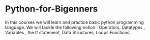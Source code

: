 # Python-for-Bigenners
In this courses we will learn and practice basic python programming language. We will tackle the following notion :  Operators, Datatypes , Variables , the If statement, Data Structures, Loops Functions.
